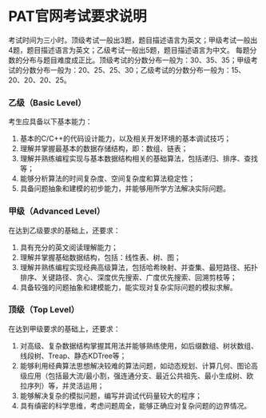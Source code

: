 # PAT官网考试要求说明

考试时间为三小时。顶级考试一般出3题，题目描述语言为英文；甲级考试一般出4题，题目描述语言为英文；乙级考试一般出5题，题目描述语言为中文。
每题分数的分布与题目难度成正比。顶级考试的分数分布一般为：30、35、35；甲级考试的分数分布一般为：20、25、25、30；乙级考试的分数分布一般为：15、20、20、20、25。

### 乙级（Basic Level）
考生应具备以下基本能力：
1. 基本的C/C++的代码设计能力，以及相关开发环境的基本调试技巧；
2. 理解并掌握最基本的数据存储结构，即：数组、链表；
3. 理解并熟练编程实现与基本数据结构相关的基础算法，包括递归、排序、查找等；
4. 能够分析算法的时间复杂度、空间复杂度和算法稳定性；
5. 具备问题抽象和建模的初步能力，并能够用所学方法解决实际问题。

### 甲级（Advanced Level）
在达到乙级要求的基础上，还要求：
1. 具有充分的英文阅读理解能力；
2. 理解并掌握基础数据结构，包括：线性表、树、图；
3. 理解并熟练编程实现经典高级算法，包括哈希映射、并查集、最短路径、拓扑排序、关键路径、贪心、深度优先搜索、广度优先搜索、回溯剪枝等；
4. 具备较强的问题抽象和建模能力，能实现对复杂实际问题的模拟求解。

### 顶级（Top Level）
在达到甲级要求的基础上，还要求：
1. 对高级、复杂数据结构掌握其用法并能够熟练使用，如后缀数组、树状数组、线段树、Treap、静态KDTree等；
2. 能够利用经典算法思想解决较难的算法问题，如动态规划、计算几何、图论高级应用（包括最大流/最小割，强连通分支、最近公共祖先、最小生成树、欧拉序列）等，并灵活运用；
3. 能够解决复杂的模拟问题，编写并调试代码量较大的程序；
4. 具有缜密的科学思维，考虑问题周全，能够正确应对复杂问题的边界情况。
